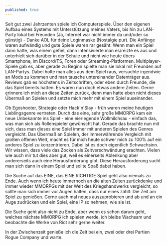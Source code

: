 ```yaml
---
published: true
---
```

Seit gut zwei Jahrzenten spiele ich Computerspiele. Über den eigenen Aufbau eines Systems mit Unterstützung meines Vaters, bis hin zu LAN-Party lokal bei Freunden (Ja, Internet war nicht immer da und/oder so günstig) - Danke AOL für deine Loginmaske (Nostalgie pur). Die Anfänge waren aufwändig und gute Spiele waren rar gesäht. Wenn man ein Spiel dann hatte, was einem gefiel, dann intensivierte man es/reizte es aus und unterhielt sich darüber in der Schule und nicht wie heute übers Smartphone, im Discord/TS, Foren oder Streaming-Platformen. Multiplayer-Spiele gab es, aber gerade zu Beginn spielte man sie lokal mit Freunden auf LAN-Partys. Dabei holte man alles aus dem Spiel raus, versuchte irgendwie an Mods zu kommen und man tausche untereinander Datenträger aus. Reviews gab es höchstens in Zeitschriften, oder eben durch Freunde, die das Spiel bereits hatten. Es waren nun doch etwas andere Zeiten. Gerne erinnere ich mich an diese Zeiten zurück, denn man hatte eben nicht dieses Übermaß an Spielen und setzte mich mehr mit einem Spiel auseinander. 

Ob Egoshooter, Strategie oder Hack'n'Slay - früh waren meine heutigen Lieblingsgenre vertreten. Durch das eine, sehr große MMORPG kam ein neue Unbekannte ins Spiel - eine eierlegende Wollmilchsau - einfach das, was man sich als Rollenspieler gewünscht hat. Gerade das brachte nun mit sich, dass man dieses eine Spiel immer mit anderen Spielen des Genres vergleicht. Das Übermaß an Spielen, der immerwährende Vergleich mit großen offenen Welt, macht es für mich heute schwer mich zu 100% auf ein anderes Spiel zu konzentrieren. Dabei ist es doch eigentlich Schwachsinn. Wir wissen, dass viele das Zocken als Zeitverschwändung erachten. Vielen wie auch mir tut dies aber gut, weil es einerseits Ablenkung aber andererseits auch eine Herausforderung gibt. Diese Herausforderung sucht man sich dann in einem Spiel und sollte Spaß dabei haben. 

Die Suche auf das EINE, das EINE RICHTIGE Spiel geht also niemals zu Ende. Auch wenn ich heute immernoch an die alten Zeiten zurückdenke und immer wieder MMORPGs mit der Welt des Kriegshandwerks vergleicht, so sollte man sich immer vor Augen halten, dass nur eines zählt: Die Zeit am Spiel zu genießen. Gerne auch mal neues auszuprobieren und ab und an ein Auge zudrücken und ein Spiel, eine IP so nehmen, wie sie ist.

Die Suche geht also nicht zu Ende, aber wenn es schon darum geht, welches nächste MMORPG ich spielen werde, ich bleibe Wachsam und beobachte die Werke von Riot sehr gerne weiter.

In der Zwischenzeit genieße ich die Zeit bei ein, zwei oder drei Partien Rogue Company und warte.
